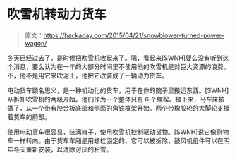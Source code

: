 # 吹雪机转动力货车

> 原文：<https://hackaday.com/2015/04/21/snowblower-turned-power-wagon/>

冬天已经过去了，是时候把吹雪机收起来了。嗯，看起来[SWNH]要么没有听到这个消息，要么认为在一年的大部分时间里不使用他的吹雪机是对巨大资源的浪费。不，他不是用它来吹泥土，他把它改装成了一辆动力货车。

电动货车顾名思义，是一种机动化的货车，用于在你的院子里搬运东西。[SWNH]从拆卸吹雪机的两级开始。他们作为一个整体只有 6 个螺栓。接下来，马车床被做了，从一个带有胶合板底部和侧面的角铁框架开始。两个带橡胶轮的大脚轮支撑着货车的前部。

使用电动货车很容易，装满箱子，使用吹雪机控制驱动货物。[SWNH]说它像购物车一样转向。由于货车车厢是用螺栓固定的，它可以被拆除，鼓风机组件可以在明年冬天重新安装，以清除讨厌的积雪。
